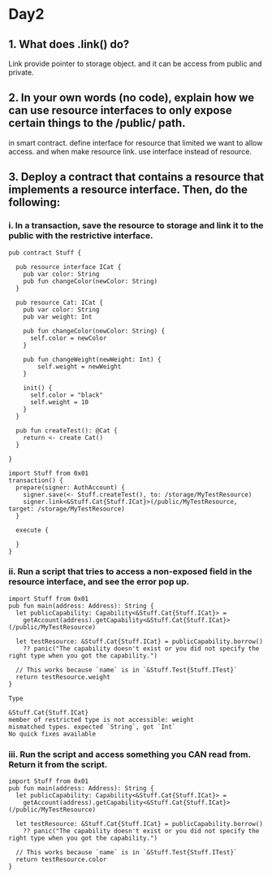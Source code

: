 # Day2

## 1. What does .link() do?

Link provide pointer to storage object. and it can be access from public and private.

## 2. In your own words (no code), explain how we can use resource interfaces to only expose certain things to the /public/ path.

in smart contract. define interface for resource that limited we want to allow access. and when make resource link. use interface instead of resource.

## 3. Deploy a contract that contains a resource that implements a resource interface. Then, do the following:

### i.  In a transaction, save the resource to storage and link it to the public with the restrictive interface.

```
pub contract Stuff {

  pub resource interface ICat {
    pub var color: String
    pub fun changeColor(newColor: String)
  }

  pub resource Cat: ICat {
    pub var color: String
    pub var weight: Int

    pub fun changeColor(newColor: String) {
      self.color = newColor
    }

    pub fun changeWeight(newWeight: Int) {
        self.weight = newWeight
    }

    init() {
      self.color = "black"
      self.weight = 10
    }
  }

  pub fun createTest(): @Cat {
    return <- create Cat()
  }

}
```

```
import Stuff from 0x01
transaction() {
  prepare(signer: AuthAccount) {
    signer.save(<- Stuff.createTest(), to: /storage/MyTestResource)
    signer.link<&Stuff.Cat{Stuff.ICat}>(/public/MyTestResource, target: /storage/MyTestResource)
  }

  execute {

  }
}
```



### ii. Run a script that tries to access a non-exposed field in the resource interface, and see the error pop up.

```
import Stuff from 0x01
pub fun main(address: Address): String {
  let publicCapability: Capability<&Stuff.Cat{Stuff.ICat}> =
    getAccount(address).getCapability<&Stuff.Cat{Stuff.ICat}>(/public/MyTestResource)

  let testResource: &Stuff.Cat{Stuff.ICat} = publicCapability.borrow() 
    ?? panic("The capability doesn't exist or you did not specify the right type when you got the capability.")

  // This works because `name` is in `&Stuff.Test{Stuff.ITest}`
  return testResource.weight
}

```

```
Type

&Stuff.Cat{Stuff.ICat}
member of restricted type is not accessible: weight
mismatched types. expected `String`, got `Int`
No quick fixes available
```

### iii. Run the script and access something you CAN read from. Return it from the script.

```
import Stuff from 0x01
pub fun main(address: Address): String {
  let publicCapability: Capability<&Stuff.Cat{Stuff.ICat}> =
    getAccount(address).getCapability<&Stuff.Cat{Stuff.ICat}>(/public/MyTestResource)

  let testResource: &Stuff.Cat{Stuff.ICat} = publicCapability.borrow() 
    ?? panic("The capability doesn't exist or you did not specify the right type when you got the capability.")

  // This works because `name` is in `&Stuff.Test{Stuff.ITest}`
  return testResource.color
}
```